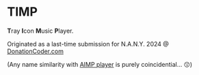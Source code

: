 # TIMP
**T**ray **I**con **M**usic **P**layer.

Originated as a last-time submission for N.A.N.Y. 2024 @ [DonationCoder.com](https://www.donationcoder.com/forum/index.php)

(Any name similarity with [AIMP player](https://en.wikipedia.org/wiki/AIMP) is purely coincidential... 😗)
